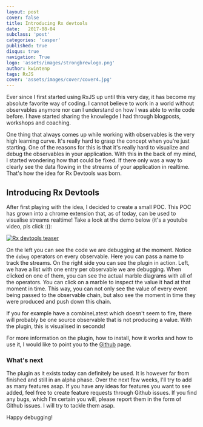 ```yaml
---
layout: post
cover: false
title: Introducing Rx devtools
date:   2017-08-04
subclass: 'post'
categories: 'casper'
published: true
disqus: true
navigation: True
logo: 'assets/images/strongbrewlogo.png'
author: kwintenp
tags: RxJS
cover: 'assets/images/cover/cover4.jpg'
---
```


Ever since I first started using RxJS up until this very day, it has become my absolute favorite way of coding. I cannot believe to work in a world without observables anymore nor can I understand on how I was able to write code before. I have started sharing the knowlegde I had through blogposts, workshops and coaching. 

One thing that always comes up while working with observables is the very high learning curve. It's really hard to grasp the concept when you're just starting. One of the reasons for this is that it's really hard to visualize and debug the observables in your application. 
With this in the back of my mind, I started wondering how that could be fixed. If there only was a way to clearly see the data flowing in the streams of your application in realtime. That's how the idea for Rx Devtools was born.

## Introducing Rx Devtools	

After first playing with the idea, I decided to create a small POC. This POC has grown into a chrome extension that, as of today, can be used to visualise streams realtime! Take a look at the demo below (it's a youtube video, pls click :)):

[![Rx devtools teaser](https://img.youtube.com/vi/stWGClDE_Gk/0.jpg)](https://youtu.be/stWGClDE_Gk)

On the left you can see the code we are debugging at the moment. Notice the `debug` operators on every observable. Here you can pass a name to track the streams. 
On the right side you can see the plugin in action. Left, we have a list with one entry per observable we are debugging. When clicked on one of them, you can see the actual marble diagrams with all of the operators. You can click on a marble to inspect the value it had at that moment in time. This way, you can not only see the value of every event being passed to the observable chain, but also see the moment in time they were produced and push down this chain.

If you for example have a combineLatest which doesn't seem to fire, there will probably be one source observable that is not producing a value. With the plugin, this is visualised in seconds!

For more information on the plugin, how to install, how it works and how to use it, I would like to point you to the <a href="https://github.com/kwintenp/rx-devtools" target="_blank">Github</a> page.


### What's next
The plugin as it exists today can definitely be used. It is however far from finished and still in an alpha phase. Over the next few weeks, I'll try to add as many features asap. If you have any ideas for features you want to see added, feel free to create feature requests through Github issues. 
If you find any bugs, which I'm certain you will, please report them in the form of Github issues. I will try to tackle them asap.

Happy debugging!

